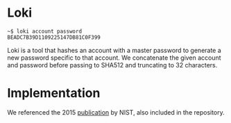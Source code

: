 # Loki

```
~$ loki account password
BEADC7B39D1109225147DB81C0F399
```

Loki is a tool that hashes an account with a master password to generate a new
password specific to that account. We concatenate the given account and password
before passing to SHA512 and truncating to 32 characters.

# Implementation
We referenced the 2015
[publication](https://nvlpubs.nist.gov/nistpubs/FIPS/NIST.FIPS.202.pdf) by NIST,
also included in the repository.
